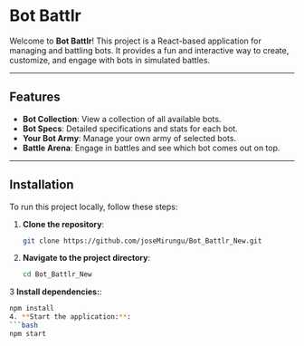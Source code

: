 # Bot Battlr

Welcome to **Bot Battlr**! This project is a React-based application for managing and battling bots. It provides a fun and interactive way to create, customize, and engage with bots in simulated battles.

---

## Features

- **Bot Collection**: View a collection of all available bots.
- **Bot Specs**: Detailed specifications and stats for each bot.
- **Your Bot Army**: Manage your own army of selected bots.
- **Battle Arena**: Engage in battles and see which bot comes out on top.

---

## Installation

To run this project locally, follow these steps:

1. **Clone the repository**:
   ```bash
   git clone https://github.com/joseMirungu/Bot_Battlr_New.git

2. **Navigate to the project directory**:
   ```bash
   cd Bot_Battlr_New
   
3  **Install dependencies:**:
   ```bash
   npm install
4. **Start the application:**:
   ```bash
  npm start





   
